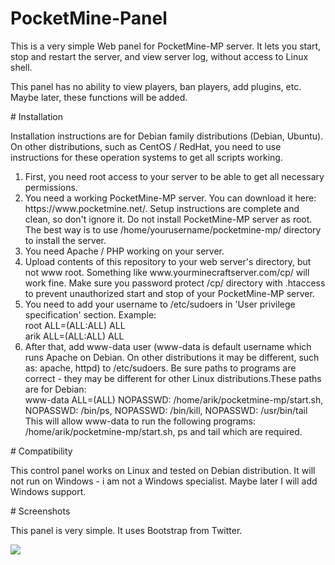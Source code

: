 # PocketMine-Panel
<p>This is a very simple Web panel for PocketMine-MP server. It lets you start, stop and restart the server, and view server log, without access to Linux shell.</p>
<p>This panel has no ability to view players, ban players, add plugins, etc. Maybe later, these functions will be added.</p>
# Installation
<p>Installation instructions are for Debian family distributions (Debian, Ubuntu). On other distributions, such as CentOS / RedHat, you need to use instructions for these operation systems to get all scripts working.</p>
<ol><li>First, you need root access to your server to be able to get all necessary permissions.</li>
<li>You need a working PocketMine-MP server. You can download it here: https://www.pocketmine.net/. Setup instructions are complete and clean, so don't ignore it. Do not install PocketMine-MP server as root. The best way is to use /home/yourusername/pocketmine-mp/ directory to install the server.</li>
<li>You need Apache / PHP working on your server.</li>
<li>Upload contents of this repository to your web server's directory, but not www root. Something like www.yourminecraftserver.com/cp/ will work fine. Make sure you password protect /cp/ directory with .htaccess to prevent unauthorized start and stop of your PocketMine-MP server.</li>
<li>You need to add your username to /etc/sudoers in 'User privilege specification' section. Example: <br>root    ALL=(ALL:ALL) ALL
<br>arik    ALL=(ALL:ALL) ALL</li>
<li>After that, add www-data user (www-data is default username which runs Apache on Debian. On other distributions it may be different, such as: apache, httpd) to /etc/sudoers. Be sure paths to programs are correct - they may be different for other Linux distributions.These paths are for Debian:<br>
www-data ALL=(ALL) NOPASSWD: /home/arik/pocketmine-mp/start.sh, NOPASSWD: /bin/ps, NOPASSWD: /bin/kill, NOPASSWD: /usr/bin/tail<br>This will allow www-data to run the following programs: /home/arik/pocketmine-mp/start.sh, ps and tail which are required.</li>
</ol>
# Compatibility
<p>This control panel works on Linux and tested on Debian distribution. It will not run on Windows - i am not a Windows specialist. Maybe later I will add Windows support.</p>
# Screenshots
<p>This panel is very simple. It uses Bootstrap from Twitter.</p>
<p><img src="http://i.imgur.com/IOYVZ0g.png" /></p>
